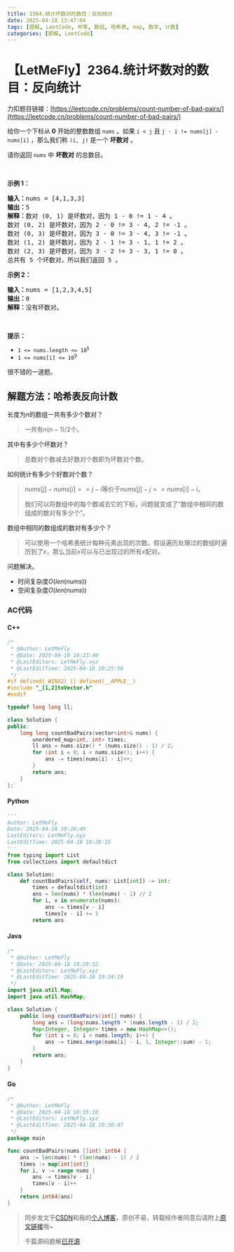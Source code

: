 ```yaml
---
title: 2364.统计坏数对的数目：反向统计
date: 2025-04-18 13:47:04
tags: [题解, LeetCode, 中等, 数组, 哈希表, map, 数学, 计数]
categories: [题解, LeetCode]
---
```


# 【LetMeFly】2364.统计坏数对的数目：反向统计

力扣题目链接：[https://leetcode.cn/problems/count-number-of-bad-pairs/](https://leetcode.cn/problems/count-number-of-bad-pairs/)

<p>给你一个下标从<strong>&nbsp;0</strong>&nbsp;开始的整数数组&nbsp;<code>nums</code>&nbsp;。如果 <code>i &lt; j</code>&nbsp;且&nbsp;<code>j - i != nums[j] - nums[i]</code>&nbsp;，那么我们称&nbsp;<code>(i, j)</code>&nbsp;是一个 <strong>坏</strong><strong>数对</strong>&nbsp;。</p>

<p>请你返回 <code>nums</code>&nbsp;中 <strong>坏数对</strong>&nbsp;的总数目。</p>

<p>&nbsp;</p>

<p><strong>示例 1：</strong></p>

<pre><b>输入：</b>nums = [4,1,3,3]
<b>输出：</b>5
<b>解释：</b>数对 (0, 1) 是坏数对，因为 1 - 0 != 1 - 4 。
数对 (0, 2) 是坏数对，因为 2 - 0 != 3 - 4, 2 != -1 。
数对 (0, 3) 是坏数对，因为 3 - 0 != 3 - 4, 3 != -1 。
数对 (1, 2) 是坏数对，因为 2 - 1 != 3 - 1, 1 != 2 。
数对 (2, 3) 是坏数对，因为 3 - 2 != 3 - 3, 1 != 0 。
总共有 5 个坏数对，所以我们返回 5 。
</pre>

<p><strong>示例 2：</strong></p>

<pre><b>输入：</b>nums = [1,2,3,4,5]
<b>输出：</b>0
<strong>解释：</strong>没有坏数对。
</pre>

<p>&nbsp;</p>

<p><strong>提示：</strong></p>

<ul>
	<li><code>1 &lt;= nums.length &lt;= 10<sup>5</sup></code></li>
	<li><code>1 &lt;= nums[i] &lt;= 10<sup>9</sup></code></li>
</ul>

很不错的一道题。

## 解题方法：哈希表反向计数

长度为$n$的数组一共有多少个数对？

> 一共有$n(n-1)/2$个。

其中有多少个坏数对？

> 总数对个数减去好数对个数即为坏数对个数。

如何统计有多少个好数对个数？

> $nums[j] - nums[i] == j - i$等价于$nums[j] - j == nums[i] - i$，
>
> 我们可以将数组中的每个数减去它的下标，问题就变成了“数组中相同的数组成的数对有多少个”。

数组中相同的数组成的数对有多少个？

> 可以使用一个哈希表统计每种元素出现的次数。假设遍历处理过的数组时遍历到了$x$，那么当前$x$可以与已出现过的所有$x$配对。

问题解决。

+ 时间复杂度$O(len(nums))$
+ 空间复杂度$O(len(nums))$

### AC代码

#### C++

```cpp
/*
 * @Author: LetMeFly
 * @Date: 2025-04-18 10:23:46
 * @LastEditors: LetMeFly.xyz
 * @LastEditTime: 2025-04-18 10:25:58
 */
#if defined(_WIN32) || defined(__APPLE__)
#include "_[1,2]toVector.h"
#endif

typedef long long ll;

class Solution {
public:
    long long countBadPairs(vector<int>& nums) {
        unordered_map<int, int> times;
        ll ans = nums.size() * (nums.size() - 1) / 2;
        for (int i = 0; i < nums.size(); i++) {
            ans -= times[nums[i] - i]++;
        }
        return ans;
    }
};
```

#### Python

```python
'''
Author: LetMeFly
Date: 2025-04-18 10:26:49
LastEditors: LetMeFly.xyz
LastEditTime: 2025-04-18 10:28:15
'''
from typing import List
from collections import defaultdict

class Solution:
    def countBadPairs(self, nums: List[int]) -> int:
        times = defaultdict(int)
        ans = len(nums) * (len(nums) - 1) // 2
        for i, v in enumerate(nums):
            ans -= times[v - i]
            times[v - i] += 1
        return ans
```

#### Java

```java
/*
 * @Author: LetMeFly
 * @Date: 2025-04-18 10:29:32
 * @LastEditors: LetMeFly.xyz
 * @LastEditTime: 2025-04-18 10:34:19
 */
import java.util.Map;
import java.util.HashMap;

class Solution {
    public long countBadPairs(int[] nums) {
        long ans = (long)nums.length * (nums.length - 1) / 2;
        Map<Integer, Integer> times = new HashMap<>();
        for (int i = 0; i < nums.length; i++) {
            ans -= times.merge(nums[i] - i, 1, Integer::sum) - 1;
        }
        return ans;
    }
}
```

#### Go

```go
/*
 * @Author: LetMeFly
 * @Date: 2025-04-18 10:35:10
 * @LastEditors: LetMeFly.xyz
 * @LastEditTime: 2025-04-18 10:38:47
 */
package main

func countBadPairs(nums []int) int64 {
    ans := len(nums) * (len(nums) - 1) / 2
    times := map[int]int{}
    for i, v := range nums {
        ans -= times[v - i]
        times[v - i]++
    }
    return int64(ans)
}
```

> 同步发文于[CSDN](https://letmefly.blog.csdn.net/article/details/147327624)和我的[个人博客](https://blog.letmefly.xyz/)，原创不易，转载经作者同意后请附上[原文链接](https://blog.letmefly.xyz/2025/04/18/LeetCode%202364.%E7%BB%9F%E8%AE%A1%E5%9D%8F%E6%95%B0%E5%AF%B9%E7%9A%84%E6%95%B0%E7%9B%AE/)哦~
>
> 千篇源码题解[已开源](https://github.com/LetMeFly666/LeetCode)
